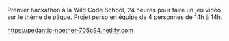 Premier hackathon à la Wild Code School, 24 heures pour faire un jeu vidéo sur le thème de pâque.
Projet perso en équipe de 4 personnes de 14h à 14h.

https://pedantic-noether-705c94.netlify.com
